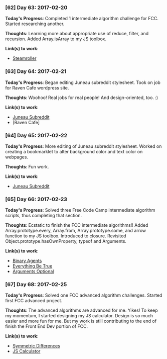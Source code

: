 ### [62] Day 63: 2017-02-20

**Today's Progress**: Completed 1 intermediate algorithm challenge for FCC. Started researching another.

**Thoughts**: Learning more about appropriate use of reduce, filter, and recursion. Added Array.isArray to my JS toolbox.

**Link(s) to work**:
- [Steamroller](https://github.com/digilou/freecodecamp/blob/master/intermediate-algorithms/steamroller.js)

### [63] Day 64: 2017-02-21

**Today's Progress**: Began editing Juneau subreddit stylesheet. Took on job for Raven Cafe wordpress site.

**Thoughts**: Woohoo! Real jobs for real people! And design-oriented, too. :)

**Link(s) to work**:
- [Juneau Subreddit](https://www.reddit.com/r/Juneau)
- [Raven Cafe]


### [64] Day 65: 2017-02-22

**Today's Progress**: More editing of Juneau subreddit stylesheet. Worked on creating a bookmarklet to alter background color and text color on webpages.

**Thoughts**: Fun work.

**Link(s) to work**:
- [Juneau Subreddit](https://www.reddit.com/r/Juneau)

### [65] Day 66: 2017-02-23

**Today's Progress**: Solved three Free Code Camp intermediate algorithm scripts, thus completing that section.

**Thoughts**: Ecstatic to finish the FCC intermediate algorithms!! Added Array.prototype.every, Array.from, Array.prototype.some, and arrow function to my JS toolbox. Introduced to closure. Revisited Object.prototype.hasOwnProperty, typeof and Arguments.

**Link(s) to work**:
- [Binary Agents](https://github.com/digilou/freecodecamp/blob/master/intermediate-algorithms/binary-agents.js)
- [Everything Be True](https://github.com/digilou/freecodecamp/blob/master/intermediate-algorithms/everything-be-true.js)
- [Arguments Optional](https://github.com/digilou/freecodecamp/blob/master/intermediate-algorithms/arguments-optional.js)

### [67] Day 68: 2017-02-25

**Today's Progress**: Solved one FCC advanced algorithm challenges. Started first FCC advanced project.

**Thoughts**: The advanced algorithms are advanced for me. Yikes! To keep my momentum, I started designing my JS calculator. Design is so much easier and more fun for me. But my work is still contributing to the end of finish the Front End Dev portion of FCC.

**Link(s) to work**:
- [Symmetric Differences](https://github.com/digilou/freecodecamp/blob/master/advanced-algorithms/symmetric-differences.js)
- [JS Calculator](https://codepen.io/digilou/pen/RpNEea)
